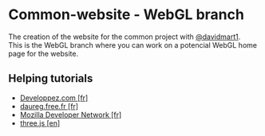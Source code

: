 # Common-website - WebGL branch
The creation of the website for the common project with <a href="https://github.com/davidmart1">@davidmart1</a>.<br/>
This is the WebGL branch where you can work on a potencial WebGL home page for the website.

## Helping tutorials
<ul>
<li><a href="https://jeux.developpez.com/tutoriels/OpenGL/WebGL/1-triange-carre-webgl/">Developpez.com [fr]</a></li>
<li><a href="http://daureg.free.fr/ta_webit/apprendre.html">daureg.free.fr [fr]</a></li>
<li><a href="https://developer.mozilla.org/fr/docs/Web/API/WebGL_API/Tutorial/Commencer_avec_WebGL">Mozilla Developer Network [fr]</a></li>
<li><a href="https://threejs.org/docs/index.html#manual/introduction/Creating-a-scene">three.js [en]</a></li>
</ul>
